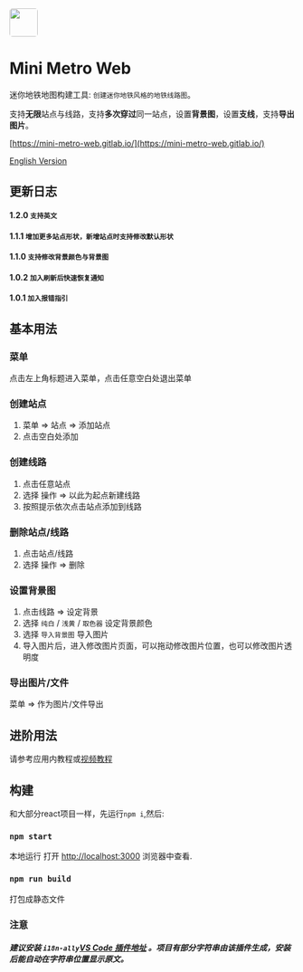 
<img  style="border-radius: 5px" width="50" src="https://mini-metro-web.gitlab.io/app-icon.png">

# Mini Metro Web 
迷你地铁地图构建工具: `创建迷你地铁风格的地铁线路图`。

支持**无限**站点与线路，支持**多次穿过**同一站点，设置**背景图**，设置**支线**，支持**导出图片**。
   
[https://mini-metro-web.gitlab.io/](https://mini-metro-web.gitlab.io/)

[English Version](https://github.com/RyanEdo/mini-metro-web/blob/master/README.md)


## 更新日志
#### 1.2.0 `支持英文` 
#### 1.1.1 `增加更多站点形状，新增站点时支持修改默认形状` 
#### 1.1.0 `支持修改背景颜色与背景图`  
#### 1.0.2 `加入刷新后快速恢复通知`  
#### 1.0.1 `加入报错指引`  


##  基本用法

### 菜单
点击左上角标题进入菜单，点击任意空白处退出菜单

### 创建站点
 1. 菜单 => 站点 => 添加站点
 2. 点击空白处添加

### 创建线路
1. 点击任意站点
2. 选择 操作 => 以此为起点新建线路
3. 按照提示依次点击站点添加到线路

### 删除站点/线路
1. 点击站点/线路
2. 选择 操作 => 删除

### 设置背景图
1. 点击线路 => 设定背景
2. 选择 `纯白` / `浅黄` / `取色器` 设定背景颜色
3. 选择 `导入背景图` 导入图片
4. 导入图片后，进入修改图片页面，可以拖动修改图片位置，也可以修改图片透明度

### 导出图片/文件
菜单 => 作为图片/文件导出

## 进阶用法
请参考应用内教程或[视频教程](https://space.bilibili.com/8217854)

## 构建

和大部分react项目一样，先运行`npm i`,然后:

### `npm start`

本地运行
打开 [http://localhost:3000](http://localhost:3000) 浏览器中查看.

### `npm run build`

打包成静态文件

### 注意
##### 建议安装 `i18n-ally`[VS Code 插件地址](https://marketplace.visualstudio.com/items?itemName=Lokalise.i18n-ally) 。项目有部分字符串由该插件生成，安装后能自动在字符串位置显示原文。
